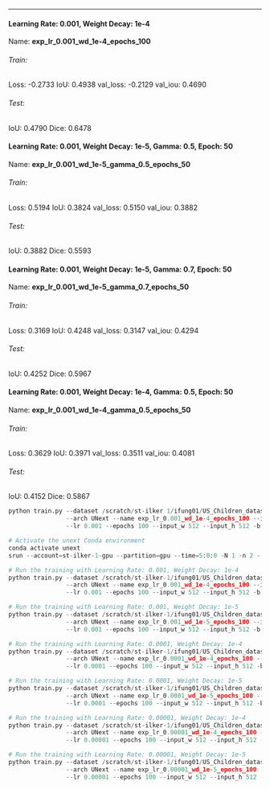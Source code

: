 ***
#### Learning Rate: 0.001, Weight Decay: 1e-4
Name: **exp_lr_0.001_wd_1e-4_epochs_100**
###### Train:
Loss: -0.2733
IoU: 0.4938
val_loss: -0.2129
val_iou: 0.4690
###### Test:
IoU: 0.4790
Dice: 0.6478

#### Learning Rate: 0.001, Weight Decay: 1e-5, Gamma: 0.5, Epoch: 50
Name: **exp_lr_0.001_wd_1e-5_gamma_0.5_epochs_50**

###### Train:
Loss: 0.5194
IoU: 0.3824 
val_loss: 0.5150 
val_iou: 0.3882
###### Test:
IoU: 0.3882
Dice: 0.5593

#### Learning Rate: 0.001, Weight Decay: 1e-5, Gamma: 0.7, Epoch: 50
Name: **exp_lr_0.001_wd_1e-5_gamma_0.7_epochs_50**
###### Train:
Loss: 0.3169
IoU: 0.4248 
val_loss: 0.3147
val_iou: 0.4294
###### Test:
IoU: 0.4252
Dice: 0.5967

#### Learning Rate: 0.001, Weight Decay: 1e-4, Gamma: 0.5, Epoch: 50
Name: **exp_lr_0.001_wd_1e-4_gamma_0.5_epochs_50**
###### Train:
Loss: 0.3629
IoU: 0.3971
val_loss: 0.3511
val_iou: 0.4081

###### Test:
IoU: 0.4152
Dice: 0.5867

```python
python train.py --dataset /scratch/st-ilker 1/ifung01/US_Children_dataset_segmentation/full_dataset \
                --arch UNext --name exp_lr_0.001_wd_1e-4_epochs_100 --img_ext .png --mask_ext .png \
                --lr 0.001 --epochs 100 --input_w 512 --input_h 512 -b 64 --weight_decay 1e-4

```

```python
# Activate the unext Conda environment
conda activate unext
srun --account=st-ilker-1-gpu --partition=gpu --time=5:0:0 -N 1 -n 2 --mem=32G --gpus=4 --pty /bin/bash -c \

# Run the training with Learning Rate: 0.001, Weight Decay: 1e-4
python train.py --dataset /scratch/st-ilker-1/ifung01/US_Children_dataset_segmentation/full_dataset \
                --arch UNext --name exp_lr_0.001_wd_1e-4_epochs_100 --img_ext .png --mask_ext .png \
                --lr 0.001 --epochs 100 --input_w 512 --input_h 512 -b 64 --weight_decay 1e-4

# Run the training with Learning Rate: 0.001, Weight Decay: 1e-5
python train.py --dataset /scratch/st-ilker-1/ifung01/US_Children_dataset_segmentation/full_dataset \
                --arch UNext --name exp_lr_0.001_wd_1e-5_epochs_100 --img_ext .png --mask_ext .png \
                --lr 0.001 --epochs 100 --input_w 512 --input_h 512 -b 64 --weight_decay 1e-5

# Run the training with Learning Rate: 0.0001, Weight Decay: 1e-4
python train.py --dataset /scratch/st-ilker-1/ifung01/US_Children_dataset_segmentation/full_dataset \
                --arch UNext --name exp_lr_0.0001_wd_1e-4_epochs_100 --img_ext .png --mask_ext .png \
                --lr 0.0001 --epochs 100 --input_w 512 --input_h 512 -b 64 --weight_decay 1e-4

# Run the training with Learning Rate: 0.0001, Weight Decay: 1e-5
python train.py --dataset /scratch/st-ilker-1/ifung01/US_Children_dataset_segmentation/full_dataset \
                --arch UNext --name exp_lr_0.0001_wd_1e-5_epochs_100 --img_ext .png --mask_ext .png \
                --lr 0.0001 --epochs 100 --input_w 512 --input_h 512 -b 64 --weight_decay 1e-5

# Run the training with Learning Rate: 0.00001, Weight Decay: 1e-4
python train.py --dataset /scratch/st-ilker-1/ifung01/US_Children_dataset_segmentation/full_dataset \
                --arch UNext --name exp_lr_0.00001_wd_1e-4_epochs_100 --img_ext .png --mask_ext .png \
                --lr 0.00001 --epochs 100 --input_w 512 --input_h 512 -b 64 --weight_decay 1e-4

# Run the training with Learning Rate: 0.00001, Weight Decay: 1e-5
python train.py --dataset /scratch/st-ilker-1/ifung01/US_Children_dataset_segmentation/full_dataset \
                --arch UNext --name exp_lr_0.00001_wd_1e-5_epochs_100 --img_ext .png --mask_ext .png \
                --lr 0.00001 --epochs 100 --input_w 512 --input_h 512 -b 64 --weight_decay 1e-5

```